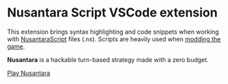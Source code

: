 # Nusantara Script VSCode extension

This extension brings syntax highlighting and code snippets when working with [NusantaraScript](https://github.com/globulus/nusantara-script) files (.ns). Scripts are heavily used when [modding the game](https://github.com/globulus/nusantara-data).

**Nusantara** is a hackable turn-based strategy made with a zero budget.

[Play Nusantara](https://playnusantara.com)